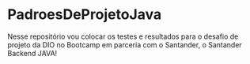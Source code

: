 # PadroesDeProjetoJava
Nesse repositório vou colocar os testes e resultados para o desafio de projeto da DIO no Bootcamp em parceria com o Santander, o Santander Backend JAVA!
